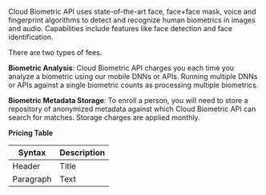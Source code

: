Cloud Biometric API uses state-of-the-art face, face+face mask, voice and fingerprint algorithms to detect and recognize human biometrics in images and audio. Capabilities include features like face detection and face identification. 

There are two types of fees.

__Biometric Analysis__: Cloud Biometric API charges you each time you analyze a biometric using our mobile DNNs or APIs. Running multiple DNNs or APIs against a single biometric counts as processing multiple biometrics.

__Biometric Metadata Storage__: To enroll a person, you will need to store a repository of anonymized metadata against which Cloud Biometric API can search for matches. Storage charges are applied monthly.

**Pricing Table**

| Syntax      | Description |
| ----------- | ----------- |
| Header      | Title       |
| Paragraph   | Text        |